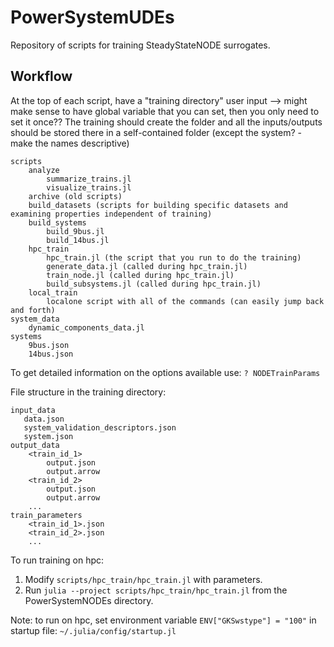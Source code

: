 # PowerSystemUDEs

Repository of scripts for training SteadyStateNODE surrogates.

## Workflow

At the top of each script, have a "training directory" user input --> might make sense to have global variable that you can set, then you only need to set it once?? 
The training should create the folder and all the inputs/outputs should be stored there in a self-contained folder (except the system? - make the names descriptive)

```
scripts
    analyze 
        summarize_trains.jl
        visualize_trains.jl 
    archive (old scripts)
    build_datasets (scripts for building specific datasets and examining properties independent of training)
    build_systems
        build_9bus.jl
        build_14bus.jl
    hpc_train
        hpc_train.jl (the script that you run to do the training)
        generate_data.jl (called during hpc_train.jl)
        train_node.jl (called during hpc_train.jl)
        build_subsystems.jl (called during hpc_train.jl)
    local_train
        localone script with all of the commands (can easily jump back and forth)
system_data
    dynamic_components_data.jl
systems
    9bus.json
    14bus.json 
```


To get detailed information on the options available use: `? NODETrainParams`

File structure in the training directory:
```
input_data
   data.json
   system_validation_descriptors.json
   system.json   
output_data
    <train_id_1>
        output.json
        output.arrow
    <train_id_2>
        output.json
        output.arrow
    ...
train_parameters
    <train_id_1>.json
    <train_id_2>.json
    ...
```

To run training on hpc:
1) Modify `scripts/hpc_train/hpc_train.jl` with parameters.
2) Run `julia --project scripts/hpc_train/hpc_train.jl` from the PowerSystemNODEs directory. 

Note: to run on hpc, set environment variable  `ENV["GKSwstype"] = "100"` in startup file: `~/.julia/config/startup.jl`